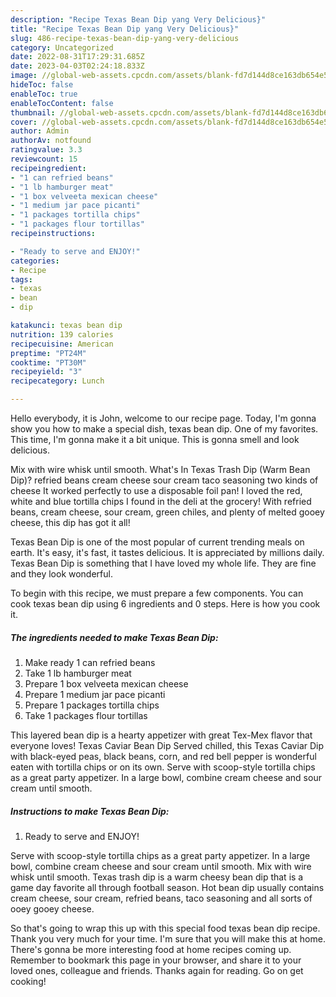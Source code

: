 ```yaml
---
description: "Recipe Texas Bean Dip yang Very Delicious}"
title: "Recipe Texas Bean Dip yang Very Delicious}"
slug: 486-recipe-texas-bean-dip-yang-very-delicious
category: Uncategorized
date: 2022-08-31T17:29:31.685Z
date: 2023-04-03T02:24:18.833Z
image: //global-web-assets.cpcdn.com/assets/blank-fd7d144d8ce163db654e5a02c40b08a2775adb7897d16e4062681dc7e1b2800f.png
hideToc: false
enableToc: true
enableTocContent: false
thumbnail: //global-web-assets.cpcdn.com/assets/blank-fd7d144d8ce163db654e5a02c40b08a2775adb7897d16e4062681dc7e1b2800f.png
cover: //global-web-assets.cpcdn.com/assets/blank-fd7d144d8ce163db654e5a02c40b08a2775adb7897d16e4062681dc7e1b2800f.png
author: Admin
authorAv: notfound
ratingvalue: 3.3
reviewcount: 15
recipeingredient:
- "1 can refried beans"
- "1 lb hamburger meat"
- "1 box velveeta mexican cheese"
- "1 medium jar pace picanti"
- "1 packages tortilla chips"
- "1 packages flour tortillas"
recipeinstructions:

- "Ready to serve and ENJOY!"
categories:
- Recipe
tags:
- texas
- bean
- dip

katakunci: texas bean dip 
nutrition: 139 calories
recipecuisine: American
preptime: "PT24M"
cooktime: "PT30M"
recipeyield: "3"
recipecategory: Lunch

---
```



Hello everybody, it is John, welcome to our recipe page. Today, I'm gonna show you how to make a special dish, texas bean dip. One of my favorites. This time, I'm gonna make it a bit unique. This is gonna smell and look delicious.

Mix with wire whisk until smooth. What&#39;s In Texas Trash Dip (Warm Bean Dip)? refried beans cream cheese sour cream taco seasoning two kinds of cheese It worked perfectly to use a disposable foil pan! I loved the red, white and blue tortilla chips I found in the deli at the grocery! With refried beans, cream cheese, sour cream, green chiles, and plenty of melted gooey cheese, this dip has got it all!

Texas Bean Dip is one of the most popular of current trending meals on earth. It's easy, it's fast, it tastes delicious. It is appreciated by millions daily. Texas Bean Dip is something that I have loved my whole life. They are fine and they look wonderful.


To begin with this recipe, we must prepare a few components. You can cook texas bean dip using 6 ingredients and 0 steps. Here is how you cook it.

<!--inarticleads1-->

##### The ingredients needed to make Texas Bean Dip:

1. Make ready 1 can refried beans
1. Take 1 lb hamburger meat
1. Prepare 1 box velveeta mexican cheese
1. Prepare 1 medium jar pace picanti
1. Prepare 1 packages tortilla chips
1. Take 1 packages flour tortillas


This layered bean dip is a hearty appetizer with great Tex-Mex flavor that everyone loves! Texas Caviar Bean Dip Served chilled, this Texas Caviar Dip with black-eyed peas, black beans, corn, and red bell pepper is wonderful eaten with tortilla chips or on its own. Serve with scoop-style tortilla chips as a great party appetizer. In a large bowl, combine cream cheese and sour cream until smooth. 

<!--inarticleads2-->

##### Instructions to make Texas Bean Dip:


1. Ready to serve and ENJOY!

Serve with scoop-style tortilla chips as a great party appetizer. In a large bowl, combine cream cheese and sour cream until smooth. Mix with wire whisk until smooth. Texas trash dip is a warm cheesy bean dip that is a game day favorite all through football season. Hot bean dip usually contains cream cheese, sour cream, refried beans, taco seasoning and all sorts of ooey gooey cheese. 

So that's going to wrap this up with this special food texas bean dip recipe. Thank you very much for your time. I'm sure that you will make this at home. There's gonna be more interesting food at home recipes coming up. Remember to bookmark this page in your browser, and share it to your loved ones, colleague and friends. Thanks again for reading. Go on get cooking!
